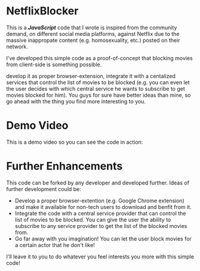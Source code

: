 # NetflixBlocker
This is a ***JavaScript*** code that I wrote is inspired from the community demand, on different social media platforms, against Netflix due to the massive inappropate content (e.g. homosexuality, etc.) posted on their network.

I've developed this simple code as a proof-of-concept that blocking movies from client-side is something possible.


 develop it as proper browser-extension, integrate it with a centalized services that control the list of movies to be blocked (e.g. you can even let the user decides with which central service he wants to subscribe to get movies blocked for him). You guys for sure have better ideas than mine, so go ahead with the thing you find more interesting to you.
 
# Demo Video
This is a demo video so you can see the code in action:


# Further Enhancements
This code can be forked by any developer and developed further. Ideas of further development could be:
- Develop a proper browser-extention (e.g. Google Chrome extension) and make it available for non-tech users to download and benfit from it.
- Integrate the code with a central service provider that can control the list of movies to be blocked. You can give the user the ability to subscribe to any service provider to get the list of the blocked movies from.
- Go far away with you imagination! You can let the user block movies for a certain actor that he don't like!

I'll leave it to you to do whatever you feel interests you more with this simple code!

